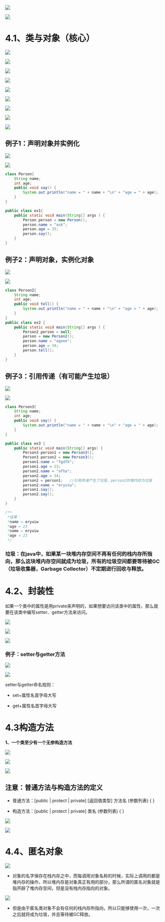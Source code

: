 

![](https://tcs.teambition.net/storage/312414f4f47b813d9da7232d706ab0ef448a?Signature=eyJhbGciOiJIUzI1NiIsInR5cCI6IkpXVCJ9.eyJBcHBJRCI6IjU5Mzc3MGZmODM5NjMyMDAyZTAzNThmMSIsIl9hcHBJZCI6IjU5Mzc3MGZmODM5NjMyMDAyZTAzNThmMSIsIl9vcmdhbml6YXRpb25JZCI6IiIsImV4cCI6MTYyMjAyOTIxNywiaWF0IjoxNjIxNDI0NDE3LCJyZXNvdXJjZSI6Ii9zdG9yYWdlLzMxMjQxNGY0ZjQ3YjgxM2Q5ZGE3MjMyZDcwNmFiMGVmNDQ4YSJ9.Esyh6wV7mVFlNMnfez78dqgmccO0qiabcPA_2jq5CFY&download=image.png "")



![](https://tcs.teambition.net/storage/3124dfb809e4675874c0c433b5b86da88eb9?Signature=eyJhbGciOiJIUzI1NiIsInR5cCI6IkpXVCJ9.eyJBcHBJRCI6IjU5Mzc3MGZmODM5NjMyMDAyZTAzNThmMSIsIl9hcHBJZCI6IjU5Mzc3MGZmODM5NjMyMDAyZTAzNThmMSIsIl9vcmdhbml6YXRpb25JZCI6IiIsImV4cCI6MTYyMjAyOTIxNywiaWF0IjoxNjIxNDI0NDE3LCJyZXNvdXJjZSI6Ii9zdG9yYWdlLzMxMjRkZmI4MDllNDY3NTg3NGMwYzQzM2I1Yjg2ZGE4OGViOSJ9.kjZIDO5BwsjTwaxhAainOXr43pD3oalElKcpEqvMwaQ&download=image.png "")



# 4.1、类与对象（核心）

![](https://tcs.teambition.net/storage/3124c4941319f8722c80110feadd510dd08f?Signature=eyJhbGciOiJIUzI1NiIsInR5cCI6IkpXVCJ9.eyJBcHBJRCI6IjU5Mzc3MGZmODM5NjMyMDAyZTAzNThmMSIsIl9hcHBJZCI6IjU5Mzc3MGZmODM5NjMyMDAyZTAzNThmMSIsIl9vcmdhbml6YXRpb25JZCI6IiIsImV4cCI6MTYyMjAyOTIxNywiaWF0IjoxNjIxNDI0NDE3LCJyZXNvdXJjZSI6Ii9zdG9yYWdlLzMxMjRjNDk0MTMxOWY4NzIyYzgwMTEwZmVhZGQ1MTBkZDA4ZiJ9.hDWcRh-gSG5oWeEiSsguVen-T67k1L7Bsb3-N_O_rNM&download=image.png "")



![](https://tcs.teambition.net/storage/312450f9e4ce2f8e4f38babf3bd6e0d32b8d?Signature=eyJhbGciOiJIUzI1NiIsInR5cCI6IkpXVCJ9.eyJBcHBJRCI6IjU5Mzc3MGZmODM5NjMyMDAyZTAzNThmMSIsIl9hcHBJZCI6IjU5Mzc3MGZmODM5NjMyMDAyZTAzNThmMSIsIl9vcmdhbml6YXRpb25JZCI6IiIsImV4cCI6MTYyMjAyOTIxNywiaWF0IjoxNjIxNDI0NDE3LCJyZXNvdXJjZSI6Ii9zdG9yYWdlLzMxMjQ1MGY5ZTRjZTJmOGU0ZjM4YmFiZjNiZDZlMGQzMmI4ZCJ9.t6SAZVRVtMXHs6fHl0b8EcIACWGDyr8RmbGHvpTrxGQ&download=image.png "")

![](https://tcs.teambition.net/storage/312481901ebc4ce804db835cb0628632464c?Signature=eyJhbGciOiJIUzI1NiIsInR5cCI6IkpXVCJ9.eyJBcHBJRCI6IjU5Mzc3MGZmODM5NjMyMDAyZTAzNThmMSIsIl9hcHBJZCI6IjU5Mzc3MGZmODM5NjMyMDAyZTAzNThmMSIsIl9vcmdhbml6YXRpb25JZCI6IiIsImV4cCI6MTYyMjAyOTIxNywiaWF0IjoxNjIxNDI0NDE3LCJyZXNvdXJjZSI6Ii9zdG9yYWdlLzMxMjQ4MTkwMWViYzRjZTgwNGRiODM1Y2IwNjI4NjMyNDY0YyJ9.g3bYfwQagxO0LKSaOo6vdZ841tH8iibYJGSmwJZF_Zk&download=image.png "")



![](https://tcs.teambition.net/storage/31246883d35baf8f41959ce02e2d89f6d0c9?Signature=eyJhbGciOiJIUzI1NiIsInR5cCI6IkpXVCJ9.eyJBcHBJRCI6IjU5Mzc3MGZmODM5NjMyMDAyZTAzNThmMSIsIl9hcHBJZCI6IjU5Mzc3MGZmODM5NjMyMDAyZTAzNThmMSIsIl9vcmdhbml6YXRpb25JZCI6IiIsImV4cCI6MTYyMjAyOTIxNywiaWF0IjoxNjIxNDI0NDE3LCJyZXNvdXJjZSI6Ii9zdG9yYWdlLzMxMjQ2ODgzZDM1YmFmOGY0MTk1OWNlMDJlMmQ4OWY2ZDBjOSJ9.SHE9l14BdwZNeTg8DOzxBmT3UhaJjbD9KhyWT4zK6A8&download=image.png "")

![](https://tcs.teambition.net/storage/31248a7a2dd44e4e2ee58a7c730083bad21c?Signature=eyJhbGciOiJIUzI1NiIsInR5cCI6IkpXVCJ9.eyJBcHBJRCI6IjU5Mzc3MGZmODM5NjMyMDAyZTAzNThmMSIsIl9hcHBJZCI6IjU5Mzc3MGZmODM5NjMyMDAyZTAzNThmMSIsIl9vcmdhbml6YXRpb25JZCI6IiIsImV4cCI6MTYyMjAyOTIxNywiaWF0IjoxNjIxNDI0NDE3LCJyZXNvdXJjZSI6Ii9zdG9yYWdlLzMxMjQ4YTdhMmRkNDRlNGUyZWU1OGE3YzczMDA4M2JhZDIxYyJ9.amtcv5GOsIemevrQrGkeC9kbv7yZbv3Aks3uJVEN7dc&download=image.png "")



![](https://tcs.teambition.net/storage/312482b2034d5a8e0b40260cfd5562061637?Signature=eyJhbGciOiJIUzI1NiIsInR5cCI6IkpXVCJ9.eyJBcHBJRCI6IjU5Mzc3MGZmODM5NjMyMDAyZTAzNThmMSIsIl9hcHBJZCI6IjU5Mzc3MGZmODM5NjMyMDAyZTAzNThmMSIsIl9vcmdhbml6YXRpb25JZCI6IiIsImV4cCI6MTYyMjAyOTIxNywiaWF0IjoxNjIxNDI0NDE3LCJyZXNvdXJjZSI6Ii9zdG9yYWdlLzMxMjQ4MmIyMDM0ZDVhOGUwYjQwMjYwY2ZkNTU2MjA2MTYzNyJ9.mhO-FRg1YzNA0WIkU-pV6WKceCJDrcc0uD3gDcxX8Fk&download=image.png "")

![](https://tcs.teambition.net/storage/31247c4bfb9bb96b4f2bea3155094afc9a50?Signature=eyJhbGciOiJIUzI1NiIsInR5cCI6IkpXVCJ9.eyJBcHBJRCI6IjU5Mzc3MGZmODM5NjMyMDAyZTAzNThmMSIsIl9hcHBJZCI6IjU5Mzc3MGZmODM5NjMyMDAyZTAzNThmMSIsIl9vcmdhbml6YXRpb25JZCI6IiIsImV4cCI6MTYyMjAyOTIxNywiaWF0IjoxNjIxNDI0NDE3LCJyZXNvdXJjZSI6Ii9zdG9yYWdlLzMxMjQ3YzRiZmI5YmI5NmI0ZjJiZWEzMTU1MDk0YWZjOWE1MCJ9.x1985Kh6LVjl8H3t6jiUJwRZy3OKpVYgbHOiZQ0kd_Y&download=image.png "")



![](https://tcs.teambition.net/storage/3124d2a1d50917bb27f845110d15a47715c9?Signature=eyJhbGciOiJIUzI1NiIsInR5cCI6IkpXVCJ9.eyJBcHBJRCI6IjU5Mzc3MGZmODM5NjMyMDAyZTAzNThmMSIsIl9hcHBJZCI6IjU5Mzc3MGZmODM5NjMyMDAyZTAzNThmMSIsIl9vcmdhbml6YXRpb25JZCI6IiIsImV4cCI6MTYyMjAyOTIxNywiaWF0IjoxNjIxNDI0NDE3LCJyZXNvdXJjZSI6Ii9zdG9yYWdlLzMxMjRkMmExZDUwOTE3YmIyN2Y4NDUxMTBkMTVhNDc3MTVjOSJ9.8nyP2AP4YWlYW2sKQ85XahL6FAdD4xHjDHlP-G58PaM&download=image.png "")

![](https://tcs.teambition.net/storage/31240acbf0730f222e0a285be136845e7167?Signature=eyJhbGciOiJIUzI1NiIsInR5cCI6IkpXVCJ9.eyJBcHBJRCI6IjU5Mzc3MGZmODM5NjMyMDAyZTAzNThmMSIsIl9hcHBJZCI6IjU5Mzc3MGZmODM5NjMyMDAyZTAzNThmMSIsIl9vcmdhbml6YXRpb25JZCI6IiIsImV4cCI6MTYyMjAyOTIxNywiaWF0IjoxNjIxNDI0NDE3LCJyZXNvdXJjZSI6Ii9zdG9yYWdlLzMxMjQwYWNiZjA3MzBmMjIyZTBhMjg1YmUxMzY4NDVlNzE2NyJ9.cmUjL84ehxQETgL0ypZMpoZj_1St86FrUDTRBdCBieg&download=image.png "")



## 例子1：声明对象并实例化

![](https://tcs.teambition.net/storage/3124fbee8fa8a4456b277d87912c637ddb26?Signature=eyJhbGciOiJIUzI1NiIsInR5cCI6IkpXVCJ9.eyJBcHBJRCI6IjU5Mzc3MGZmODM5NjMyMDAyZTAzNThmMSIsIl9hcHBJZCI6IjU5Mzc3MGZmODM5NjMyMDAyZTAzNThmMSIsIl9vcmdhbml6YXRpb25JZCI6IiIsImV4cCI6MTYyMjAyOTIxNywiaWF0IjoxNjIxNDI0NDE3LCJyZXNvdXJjZSI6Ii9zdG9yYWdlLzMxMjRmYmVlOGZhOGE0NDU2YjI3N2Q4NzkxMmM2MzdkZGIyNiJ9.UvLYF2lAf3E7_QBdg7UTmMWquM2882-KpYnVpnrPgrw&download=image.png "")

![](https://tcs.teambition.net/storage/3124caf8e93d1a02d4a82d35a637e14d6493?Signature=eyJhbGciOiJIUzI1NiIsInR5cCI6IkpXVCJ9.eyJBcHBJRCI6IjU5Mzc3MGZmODM5NjMyMDAyZTAzNThmMSIsIl9hcHBJZCI6IjU5Mzc3MGZmODM5NjMyMDAyZTAzNThmMSIsIl9vcmdhbml6YXRpb25JZCI6IiIsImV4cCI6MTYyMjAyOTIxNywiaWF0IjoxNjIxNDI0NDE3LCJyZXNvdXJjZSI6Ii9zdG9yYWdlLzMxMjRjYWY4ZTkzZDFhMDJkNGE4MmQzNWE2MzdlMTRkNjQ5MyJ9.h1f13k-TKyQWHJMRoeHI90R1CK8XJO7qA2DG5rZzyHI&download=image.png "")

```java
class Person{
	String name;
	int age;
	public void say() {
		System.out.println("name = " + name + "\n" + "age = " + age);
	}
}

public class ex1{
	public static void main(String[] args ) {
		Person person = new Person();
		person.name = "ask";
		person.age = 33;
		person.say();
	}
}


```



## 例子2：声明对象，实例化对象

![](https://tcs.teambition.net/storage/31248568bf71c73d26fffe241814efeaadb1?Signature=eyJhbGciOiJIUzI1NiIsInR5cCI6IkpXVCJ9.eyJBcHBJRCI6IjU5Mzc3MGZmODM5NjMyMDAyZTAzNThmMSIsIl9hcHBJZCI6IjU5Mzc3MGZmODM5NjMyMDAyZTAzNThmMSIsIl9vcmdhbml6YXRpb25JZCI6IiIsImV4cCI6MTYyMjAyOTIxNywiaWF0IjoxNjIxNDI0NDE3LCJyZXNvdXJjZSI6Ii9zdG9yYWdlLzMxMjQ4NTY4YmY3MWM3M2QyNmZmZmUyNDE4MTRlZmVhYWRiMSJ9.yGWtnkEJ4uultgoQI1NulPEtpD-4jOtFngTtYalXz7Q&download=image.png "")

![](https://tcs.teambition.net/storage/31240fc9a6745737702092583d4a34fa638c?Signature=eyJhbGciOiJIUzI1NiIsInR5cCI6IkpXVCJ9.eyJBcHBJRCI6IjU5Mzc3MGZmODM5NjMyMDAyZTAzNThmMSIsIl9hcHBJZCI6IjU5Mzc3MGZmODM5NjMyMDAyZTAzNThmMSIsIl9vcmdhbml6YXRpb25JZCI6IiIsImV4cCI6MTYyMjAyOTIxNywiaWF0IjoxNjIxNDI0NDE3LCJyZXNvdXJjZSI6Ii9zdG9yYWdlLzMxMjQwZmM5YTY3NDU3Mzc3MDIwOTI1ODNkNGEzNGZhNjM4YyJ9.0EwtK_olkbWkLR6VkFxacm2y1tFbr7YWymPwY2rZYis&download=image.png "")

```java
class Person2{
	String name;
	int age;
	public void tell() {
		System.out.println("name = " + name + "\n" + "age = " + age);
	}
}
public class ex2 {
	public static void main(String[] args ) {
		Person2 person = null; 
		person = new Person2();
		person.name = "ageee";
		person.age = 34;
		person.tell();
	}
}

```

## 例子3：引用传递（有可能产生垃圾）

![](https://tcs.teambition.net/storage/31248785a82fffcda64b4aed9eebd2c6d066?Signature=eyJhbGciOiJIUzI1NiIsInR5cCI6IkpXVCJ9.eyJBcHBJRCI6IjU5Mzc3MGZmODM5NjMyMDAyZTAzNThmMSIsIl9hcHBJZCI6IjU5Mzc3MGZmODM5NjMyMDAyZTAzNThmMSIsIl9vcmdhbml6YXRpb25JZCI6IiIsImV4cCI6MTYyMjAyOTIxNywiaWF0IjoxNjIxNDI0NDE3LCJyZXNvdXJjZSI6Ii9zdG9yYWdlLzMxMjQ4Nzg1YTgyZmZmY2RhNjRiNGFlZDllZWJkMmM2ZDA2NiJ9.kDuHr_Ja8apmYpVuEnpUYiPmYv3dbKnu4heYTRGO9ZA&download=image.png "")

![](https://tcs.teambition.net/storage/3124f053ed9336b75f6643acc1f059280180?Signature=eyJhbGciOiJIUzI1NiIsInR5cCI6IkpXVCJ9.eyJBcHBJRCI6IjU5Mzc3MGZmODM5NjMyMDAyZTAzNThmMSIsIl9hcHBJZCI6IjU5Mzc3MGZmODM5NjMyMDAyZTAzNThmMSIsIl9vcmdhbml6YXRpb25JZCI6IiIsImV4cCI6MTYyMjAyOTIxNywiaWF0IjoxNjIxNDI0NDE3LCJyZXNvdXJjZSI6Ii9zdG9yYWdlLzMxMjRmMDUzZWQ5MzM2Yjc1ZjY2NDNhY2MxZjA1OTI4MDE4MCJ9.m4j5qgps7gQk0b6tqVrpBQ1L9yxqH4Ay118sEXpErxM&download=image.png "")

```java
class Person3{
	String name;
	int age;
	public void say() {
		System.out.println("name = " + name + "\n" + "age = " + age);
	}
}

public class ex3 {
	public static void main(String[] args) {
		Person3 person1 = new Person3();
		Person3 person2 = new Person3();
		person1.name = "fgdfk";
		person1.age = 23;
		person2.name = "afha";
		person2.age = 34;
		person2 = person1;   //引用传递产生了垃圾，person2的堆内存为垃圾
		person2.name = "eryuiw";
		person1.say();
		person2.say();
	}
}

/**
 *结果：
 *name = eryuiw
 *age = 23
 *name = eryuiw
 *age = 23
 */

```



### 垃圾：在java中，如果某一块堆内存空间不再有任何的栈内存所指向，那么这块堆内存空间就成为垃圾，所有的垃圾空间都要等待被GC（垃圾收集器，Garbage Collector）不定期进行回收与释放。





# 4.2、封装性



如果一个类中的属性是用private来声明的，如果想要访问该类中的属性，那么就要在该类中编写setter、getter方法来访问。

![](https://tcs.teambition.net/storage/3124caa3c1c0a673f57379e7534091222a68?Signature=eyJhbGciOiJIUzI1NiIsInR5cCI6IkpXVCJ9.eyJBcHBJRCI6IjU5Mzc3MGZmODM5NjMyMDAyZTAzNThmMSIsIl9hcHBJZCI6IjU5Mzc3MGZmODM5NjMyMDAyZTAzNThmMSIsIl9vcmdhbml6YXRpb25JZCI6IiIsImV4cCI6MTYyMjAyOTIxNywiaWF0IjoxNjIxNDI0NDE3LCJyZXNvdXJjZSI6Ii9zdG9yYWdlLzMxMjRjYWEzYzFjMGE2NzNmNTczNzllNzUzNDA5MTIyMmE2OCJ9.onJqgTcCz2AvFYvmynPau8X38rzP4i-icuXRpSE083g&download=image.png "")

![](https://tcs.teambition.net/storage/312409349dadcdbe6ca085f16b3c0d4b1639?Signature=eyJhbGciOiJIUzI1NiIsInR5cCI6IkpXVCJ9.eyJBcHBJRCI6IjU5Mzc3MGZmODM5NjMyMDAyZTAzNThmMSIsIl9hcHBJZCI6IjU5Mzc3MGZmODM5NjMyMDAyZTAzNThmMSIsIl9vcmdhbml6YXRpb25JZCI6IiIsImV4cCI6MTYyMjAyOTIxNywiaWF0IjoxNjIxNDI0NDE3LCJyZXNvdXJjZSI6Ii9zdG9yYWdlLzMxMjQwOTM0OWRhZGNkYmU2Y2EwODVmMTZiM2MwZDRiMTYzOSJ9.E7dJQazvBN7nlXtWpEnwg2J_9Ku1SdZ0LY0x0Iw32rU&download=image.png "")



![](https://tcs.teambition.net/storage/3124affac011a26db0383c1fd7024ddc18b4?Signature=eyJhbGciOiJIUzI1NiIsInR5cCI6IkpXVCJ9.eyJBcHBJRCI6IjU5Mzc3MGZmODM5NjMyMDAyZTAzNThmMSIsIl9hcHBJZCI6IjU5Mzc3MGZmODM5NjMyMDAyZTAzNThmMSIsIl9vcmdhbml6YXRpb25JZCI6IiIsImV4cCI6MTYyMjAyOTIxNywiaWF0IjoxNjIxNDI0NDE3LCJyZXNvdXJjZSI6Ii9zdG9yYWdlLzMxMjRhZmZhYzAxMWEyNmRiMDM4M2MxZmQ3MDI0ZGRjMThiNCJ9.IhKP1ZFVHcJL--k-y5sDKbK1ntYhevDkZCO7mEXYrMs&download=image.png "")



### 例子：setter与getter方法

![](https://tcs.teambition.net/storage/3124f7a57e8962bd256bdabe9807ebc76693?Signature=eyJhbGciOiJIUzI1NiIsInR5cCI6IkpXVCJ9.eyJBcHBJRCI6IjU5Mzc3MGZmODM5NjMyMDAyZTAzNThmMSIsIl9hcHBJZCI6IjU5Mzc3MGZmODM5NjMyMDAyZTAzNThmMSIsIl9vcmdhbml6YXRpb25JZCI6IiIsImV4cCI6MTYyMjAyOTIxNywiaWF0IjoxNjIxNDI0NDE3LCJyZXNvdXJjZSI6Ii9zdG9yYWdlLzMxMjRmN2E1N2U4OTYyYmQyNTZiZGFiZTk4MDdlYmM3NjY5MyJ9._cDRkJaJHvVlzZ9yYlXBM0E2fblZW7EJLQwAWSfSE6c&download=image.png "")

![](https://tcs.teambition.net/storage/3124511cf20a887173980c972ff662cb16e1?Signature=eyJhbGciOiJIUzI1NiIsInR5cCI6IkpXVCJ9.eyJBcHBJRCI6IjU5Mzc3MGZmODM5NjMyMDAyZTAzNThmMSIsIl9hcHBJZCI6IjU5Mzc3MGZmODM5NjMyMDAyZTAzNThmMSIsIl9vcmdhbml6YXRpb25JZCI6IiIsImV4cCI6MTYyMjAyOTIxNywiaWF0IjoxNjIxNDI0NDE3LCJyZXNvdXJjZSI6Ii9zdG9yYWdlLzMxMjQ1MTFjZjIwYTg4NzE3Mzk4MGM5NzJmZjY2MmNiMTZlMSJ9.vCL2HosRIZSJmXJgY8SOa7SAgWGEysPdxD9tyHTudmk&download=image.png "")



setter与getter命名规则：

- set+属性名首字母大写

- get+属性名首字母大写



# 4.3构造方法

**1、一个类至少有一个无参构造方法**

![](https://tcs.teambition.net/storage/3124976a263768ade34d9074e0647460b96f?Signature=eyJhbGciOiJIUzI1NiIsInR5cCI6IkpXVCJ9.eyJBcHBJRCI6IjU5Mzc3MGZmODM5NjMyMDAyZTAzNThmMSIsIl9hcHBJZCI6IjU5Mzc3MGZmODM5NjMyMDAyZTAzNThmMSIsIl9vcmdhbml6YXRpb25JZCI6IiIsImV4cCI6MTYyMjAyOTIxNywiaWF0IjoxNjIxNDI0NDE3LCJyZXNvdXJjZSI6Ii9zdG9yYWdlLzMxMjQ5NzZhMjYzNzY4YWRlMzRkOTA3NGUwNjQ3NDYwYjk2ZiJ9.WPYHnk2rEv9gCZlltSHhaHT5LxVhAh1Ocya5Q0Ke-VI&download=image.png "")

![](https://tcs.teambition.net/storage/3124f26748a0f8640b923da2fa8087b1ccd6?Signature=eyJhbGciOiJIUzI1NiIsInR5cCI6IkpXVCJ9.eyJBcHBJRCI6IjU5Mzc3MGZmODM5NjMyMDAyZTAzNThmMSIsIl9hcHBJZCI6IjU5Mzc3MGZmODM5NjMyMDAyZTAzNThmMSIsIl9vcmdhbml6YXRpb25JZCI6IiIsImV4cCI6MTYyMjAyOTIxNywiaWF0IjoxNjIxNDI0NDE3LCJyZXNvdXJjZSI6Ii9zdG9yYWdlLzMxMjRmMjY3NDhhMGY4NjQwYjkyM2RhMmZhODA4N2IxY2NkNiJ9.wzd738O58U7RrZkiA9GBH2QEEllp9zTdqu6M2Jxc4KM&download=image.png "")

![](https://tcs.teambition.net/storage/312478feedc067484861437278f20f63ad64?Signature=eyJhbGciOiJIUzI1NiIsInR5cCI6IkpXVCJ9.eyJBcHBJRCI6IjU5Mzc3MGZmODM5NjMyMDAyZTAzNThmMSIsIl9hcHBJZCI6IjU5Mzc3MGZmODM5NjMyMDAyZTAzNThmMSIsIl9vcmdhbml6YXRpb25JZCI6IiIsImV4cCI6MTYyMjAyOTIxNywiaWF0IjoxNjIxNDI0NDE3LCJyZXNvdXJjZSI6Ii9zdG9yYWdlLzMxMjQ3OGZlZWRjMDY3NDg0ODYxNDM3Mjc4ZjIwZjYzYWQ2NCJ9.EWdL6EKPAuLWgIRtjKKjZYD7r0jkOC1qUhlZsH26JmY&download=image.png "")



## 注意：普通方法与构造方法的定义

- 普通方法：[public | protect | private] [返回值类型] 方法名 (参数列表) { }

- 构造方法：[public | protect | private]  类名  (参数列表) { }



![](https://tcs.teambition.net/storage/3124a960ce1b9afcb458d006e81f6be608a2?Signature=eyJhbGciOiJIUzI1NiIsInR5cCI6IkpXVCJ9.eyJBcHBJRCI6IjU5Mzc3MGZmODM5NjMyMDAyZTAzNThmMSIsIl9hcHBJZCI6IjU5Mzc3MGZmODM5NjMyMDAyZTAzNThmMSIsIl9vcmdhbml6YXRpb25JZCI6IiIsImV4cCI6MTYyMjAyOTIxNywiaWF0IjoxNjIxNDI0NDE3LCJyZXNvdXJjZSI6Ii9zdG9yYWdlLzMxMjRhOTYwY2UxYjlhZmNiNDU4ZDAwNmU4MWY2YmU2MDhhMiJ9.H1ixgneliDDoU9mL-uwh5Is3V5t5HjnWnk3HozGgC2U&download=image.png "")



![](https://tcs.teambition.net/storage/31245fab21b0f35c8faf71c03877eae955c3?Signature=eyJhbGciOiJIUzI1NiIsInR5cCI6IkpXVCJ9.eyJBcHBJRCI6IjU5Mzc3MGZmODM5NjMyMDAyZTAzNThmMSIsIl9hcHBJZCI6IjU5Mzc3MGZmODM5NjMyMDAyZTAzNThmMSIsIl9vcmdhbml6YXRpb25JZCI6IiIsImV4cCI6MTYyMjAyOTIxNywiaWF0IjoxNjIxNDI0NDE3LCJyZXNvdXJjZSI6Ii9zdG9yYWdlLzMxMjQ1ZmFiMjFiMGYzNWM4ZmFmNzFjMDM4NzdlYWU5NTVjMyJ9.i1-bwIRW2h9DhFB-m0wGYRmwFWFWWI3nmymh8u3DfsA&download=image.png "")





# 4.4、匿名对象



![](https://tcs.teambition.net/storage/3124946a93c188186c80ca27814d183a968c?Signature=eyJhbGciOiJIUzI1NiIsInR5cCI6IkpXVCJ9.eyJBcHBJRCI6IjU5Mzc3MGZmODM5NjMyMDAyZTAzNThmMSIsIl9hcHBJZCI6IjU5Mzc3MGZmODM5NjMyMDAyZTAzNThmMSIsIl9vcmdhbml6YXRpb25JZCI6IiIsImV4cCI6MTYyMjAyOTIxNywiaWF0IjoxNjIxNDI0NDE3LCJyZXNvdXJjZSI6Ii9zdG9yYWdlLzMxMjQ5NDZhOTNjMTg4MTg2YzgwY2EyNzgxNGQxODNhOTY4YyJ9.RQn8tqe3T4Dn-XW4FmKP91qoEtVnFdJrnXFDXh9IXR8&download=image.png "")



- 对象的名字保存在栈内存之中，而每调用对象名称的时候，实际上调用的都是堆内存的操作，所以堆内存是对象真正有用的部分，那么所谓的匿名对象就是指开辟了堆内存空间，但是没有栈内存指向的对象。



![](https://tcs.teambition.net/storage/31244f3b8a8698cd4f9fa21472d1b0646c07?Signature=eyJhbGciOiJIUzI1NiIsInR5cCI6IkpXVCJ9.eyJBcHBJRCI6IjU5Mzc3MGZmODM5NjMyMDAyZTAzNThmMSIsIl9hcHBJZCI6IjU5Mzc3MGZmODM5NjMyMDAyZTAzNThmMSIsIl9vcmdhbml6YXRpb25JZCI6IiIsImV4cCI6MTYyMjAyOTIxNywiaWF0IjoxNjIxNDI0NDE3LCJyZXNvdXJjZSI6Ii9zdG9yYWdlLzMxMjQ0ZjNiOGE4Njk4Y2Q0ZjlmYTIxNDcyZDFiMDY0NmMwNyJ9.ch6iNb4yZFdi7qrJhavXRVxa2fiL3Brb4sTyJKY5UEo&download=image.png "")



- 但是由于匿名类对象不会有任何的栈内存所指向，所以只能够使用一次，一次之后就将成为垃圾，并且等待被GC释放。















